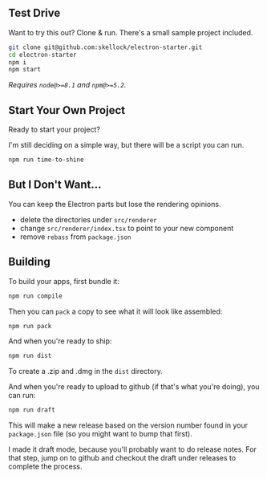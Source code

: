 ## Test Drive

Want to try this out? Clone & run.  There's a small sample project included.

```sh
git clone git@github.com:skellock/electron-starter.git
cd electron-starter
npm i
npm start
```

_Requires `node@>=8.1` and `npm@>=5.2`._

## Start Your Own Project

Ready to start your project?

I'm still deciding on a simple way, but there will be a script you can run.

```sh
npm run time-to-shine
```

## But I Don't Want...

You can keep the Electron parts but lose the rendering opinions.

* delete the directories under `src/renderer`
* change `src/renderer/index.tsx` to point to your new component
* remove `rebass` from `package.json`


## Building

To build your apps, first bundle it:

```sh
npm run compile
```

Then you can `pack` a copy to see what it will look like assembled:

```sh
npm run pack
```

And when you're ready to ship:

```sh
npm run dist
```

To create a .zip and .dmg in the `dist` directory.

And when you're ready to upload to github (if that's what you're doing), you can run:

```sh
npm run draft
```

This will make a new release based on the version number found in your `package.json` file (so you might want to bump that first).

I made it draft mode, because you'll probably want to do release notes. For that step, jump on to github and checkout the draft under releases to complete the process.
